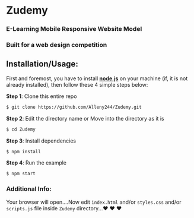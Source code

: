 # Zudemy
### E-Learning Mobile Responsive Website Model
### Built for a web design competition

## Installation/Usage:

First and foremost, you have to install __[node.js](https://nodejs.org/en/)__ on your machine (if, it is not already installed), then follow these 4 simple steps below:

**Step 1**: Clone this entire repo
```bash
$ git clone https://github.com/Alleny244/Zudemy.git
```

**Step 2**: Edit the directory name or Move into the directory as it is
```bash
$ cd Zudemy
```

**Step 3**: Install dependencies
```bash
$ npm install
```

**Step 4**: Run the example
```bash
$ npm start
```

### Additional Info:



Your browser will open....Now edit `index.html` and/or `styles.css` and/or `scripts.js` file inside `Zudemy` directory...:heart: :heart: :heart:
